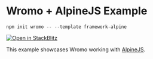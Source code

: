 # Wromo + AlpineJS Example

```
npm init wromo -- --template framework-alpine
```

[![Open in StackBlitz](https://developer.stackblitz.com/img/open_in_stackblitz.svg)](https://stackblitz.com/github/Wromo/wromo/tree/latest/examples/framework-alpine)

This example showcases Wromo working with [AlpineJS](https://alpinejs.dev/).


